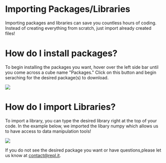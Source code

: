 # Importing Packages/Libraries

Importing packages and libraries can save you countless hours of coding. Instead of creating everything from scratch, just import already created files!

# How do I install packages?
To begin installing the packages you want, hover over the left side bar until you come across a cube name "Packages." Click on this button and begin seraching for the desired package(s) to download.

![](https://i.imgur.com/BGpKYCf.png)

# How do I import Libraries?
To import a library, you can type the desired library right at the top of your code. In the example below, we imported the libary numpy which allows us to have access to data manipulation tools!

![](https://i.imgur.com/AoSNKjR.png)

If you do not see the desired package you want or have questions,please let us know at contact@repl.it.
